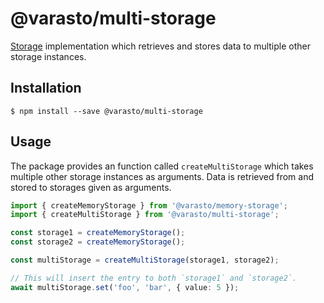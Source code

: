 # @varasto/multi-storage

[Storage] implementation which retrieves and stores data to multiple other
storage instances.

[storage]: https://www.npmjs.com/package/@varasto/storage

## Installation

```shell
$ npm install --save @varasto/multi-storage
```

## Usage

The package provides an function called `createMultiStorage` which takes
multiple other storage instances as arguments. Data is retrieved from and
stored to storages given as arguments.

```TypeScript
import { createMemoryStorage } from '@varasto/memory-storage';
import { createMultiStorage } from '@varasto/multi-storage';

const storage1 = createMemoryStorage();
const storage2 = createMemoryStorage();

const multiStorage = createMultiStorage(storage1, storage2);

// This will insert the entry to both `storage1` and `storage2`.
await multiStorage.set('foo', 'bar', { value: 5 });
```
